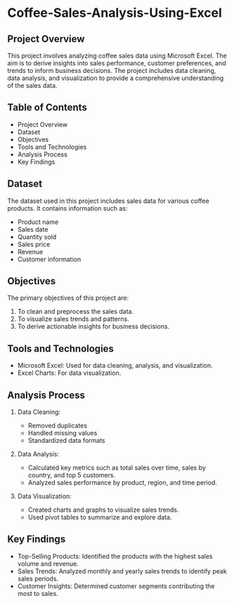 # Coffee-Sales-Analysis-Using-Excel

## Project Overview
This project involves analyzing coffee sales data using Microsoft Excel. The aim is to derive insights into sales performance, customer preferences, and trends to inform business decisions. The project includes data cleaning, data analysis, and visualization to provide a comprehensive understanding of the sales data.

## Table of Contents
* Project Overview
* Dataset
* Objectives
* Tools and Technologies
* Analysis Process
* Key Findings

## Dataset
The dataset used in this project includes sales data for various coffee products. It contains information such as:
* Product name
* Sales date
* Quantity sold
* Sales price
* Revenue
* Customer information

## Objectives
The primary objectives of this project are:

1. To clean and preprocess the sales data.
2. To visualize sales trends and patterns.
3. To derive actionable insights for business decisions.

## Tools and Technologies
* Microsoft Excel: Used for data cleaning, analysis, and visualization.
* Excel Charts: For data visualization.

## Analysis Process 
1. Data Cleaning:
   * Removed duplicates
   * Handled missing values
   * Standardized data formats

2. Data Analysis:
   * Calculated key metrics such as total sales over time, sales by country, and top 5 customers.
   * Analyzed sales performance by product, region, and time period.

3. Data Visualization:
   * Created charts and graphs to visualize sales trends.
   * Used pivot tables to summarize and explore data.

## Key Findings
* Top-Selling Products: Identified the products with the highest sales volume and revenue.
* Sales Trends: Analyzed monthly and yearly sales trends to identify peak sales periods.
* Customer Insights: Determined customer segments contributing the most to sales.
